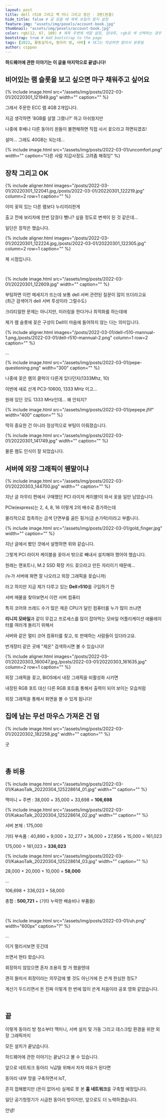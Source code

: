 ```yaml
---
layout: post
title: dell r510 그리고 맥 미니 그리고 정산 - 3편(완결)
hide_title: false # 글 읽을 때 제목 보일지 말지 설정
feature-img: "assets/img/pexels/account-book.jpg"
thumbnail: "assets/img/pexels/account-book.jpg"
color: rgb(12, 67, 109) # 제목 주변에 색깔 설정, 맘대루, rgb로 색 선택하는 경우 --> rgb(123, 123, 13)
bootstrap: true # Add bootstrap to the page
tags: [2022, 활동실직서, 동아리 방, 서버] # 태그는 작성하면 알아서 분류됨
author: ccppoo
---
```


**하드웨어에 관한 이야기는 이 글을 마지막으로 끝냅니다!**

## 비어있는 램 슬롯을 보고 싶으면 마구 채워주고 싶어요

{% include image.html src="/assets/img/posts/2022-03-01/20220301_121949.jpg" width="" caption="" %}

그래서 주문한 ECC 램 4GB 2개입니다.

지금 생각하면 '8GB를 살껄 그랬나?' 하고 아쉬웠지만

나중에 후배나 다른 동아리 원들이 불편해하면 직접 사서 꽂으라고 하면되겠죠!

설마... 그래도 40GB는 되는데...

{% include image.html src="/assets/img/posts/2022-03-01/uncomfort.png" width="" caption="다른 사람 지갑사정도 고려좀 해줘잉" %}

## 장착 그리고 OK

{% include aligner.html images="/posts/2022-03-01/20220301_122041.jpg,/posts/2022-03-01/20220301_122219.jpg" column=2 row=1 caption="" %}

이미 꽂혀 있는 다른 램보다 누리끼리한게

출고 전에 보리차에 한번 담궜다 뺐나? 싶을 정도로 변색이 된 것 같은데...

일단은 장착은 했습니다.

{% include aligner.html images="/posts/2022-03-01/20220301_122224.jpg,/posts/2022-03-01/20220301_122305.jpg" column=2 row=1 caption="" %}

제 시점입니다.

<br>

{% include image.html src="/assets/img/posts/2022-03-01/20220301_122609.jpg" width="" caption="" %}

부팅하면 이런 메세지가 뜨는데 보통 dell 서버 관련된 질문이 많이 뜨더라고요<br>
(최근 검색어가 dell 서버 투성이라 그럴수도)

크리티컬한 문제는 아니지만, 미러링을 한다거나 최적화를 하는데에

제가 램 슬롯에 꽂은 구성이 Dell이 마음에 들어하지 않는 다는 의미입니다.

{% include aligner.html images="/posts/2022-03-01/dell-r510-mannual-1.png,/posts/2022-03-01/dell-r510-mannual-2.png" column=1 row=2 caption="" %}

...

{% include image.html src="/assets/img/posts/2022-03-01/pepe-questioning.png" width="300" caption="" %}

나중에 꽂은 램의 클럭이 다른게 있다던지(1333Mhz, 10)

이번에 새로 산게 PC3-10600, 1333 MHz 이고...

원래 있던 것도 1333 MHz인데... 왜 안되지?

{% include image.html src="/assets/img/posts/2022-03-01/pepepe.jfif" width="400" caption="" %}

딱히 중요한 건 아니라 정상적으로 부팅이 이뤄졌습니다.

{% include image.html src="/assets/img/posts/2022-03-01/20220301_141749.jpg" width="" caption="" %}

물론 램도 인식이 잘 되었습니다.

## 서버에 외장 그래픽이 웬말이냐

{% include image.html src="/assets/img/posts/2022-03-01/20220303_144700.jpg" width="" caption="" %}

지난 글 마무리 편에서 구매했던 PCI 라이저 케이블!이 와서 꽂을 일만 남았습니다.

PCIe(express)는 2, 4, 8, 16 이렇게 2의 배수로 증가하는데

물리적으로 접촉하는 금색 단면부를 골든 핑거(금 손가락)이라고 부릅니다.

{% include image.html src="/assets/img/posts/2022-03-01/gold_finger.jpg" width="" caption="" %}

지난 글에서 봤던 것에서 설명하면 위와 같습니다.

그렇게 PCI 라이저 케이블을 꽂아서 밖으로 빼내서 설치해야 했어야 했습니다.

원래는 랜포트나, M.2 SSD 확장 카드 꽂으라고 만든 자리이기 때문에...

(누가 서버에 화면 잘 나오라고 외장 그래픽을 꽂습니까)

라고 하지만 지금 제가 다루고 있는 **Dell r510**를 구입하기 전

서버 매물을 찾아보면서 이런 서버 컴퓨터

특히 코어와 쓰레드 수가 많은 제온 CPU가 달린 컴퓨터를 누가 많이 쓰냐면

**리니지 모바일**과 같이 무겁고 프로세스를 많이 잡아먹는 모바일 어플리케이션 애뮬레이터를 여러개 돌리기 위해서

서버와 같은 멀티 코어 컴퓨터를 찾고, 또 판매하는 사람들이 있더라고요.

번개장터 같은 곳에 "제온" 검색하시면 볼 수 있습니다!

{% include aligner.html images="/posts/2022-03-01/20220303_160047.jpg,/posts/2022-03-01/20220303_161635.jpg" column=2 row=1 caption="" %}

외장 그래픽을 꽂고, BIOS에서 내장 그래픽을 비활성화 시키면

내장된 RGB 포트 대신 다른 RGB 포트를 통해서 출력이 되어 보이는 모습처럼

외장 그래픽을 통해서 화면을 볼 수 있게 됩니다!

## 집에 남는 무선 마우스 가져온 건 덤

{% include image.html src="/assets/img/posts/2022-03-01/20220302_182258.jpg" width="" caption="" %}

굿

<br>

## 총 비용

{% include image.html src="/assets/img/posts/2022-03-01/KakaoTalk_20220304_125228614_01.jpg" width="" caption="" %}

맥미니 + 주변 : 38,000 + 35,000 + 33,698 = **106,698**

{% include image.html src="/assets/img/posts/2022-03-01/KakaoTalk_20220304_125228614_02.jpg" width="" caption="" %}

서버 본체 : 175,000

기타 부속품 : 40,890 + 9,000 + 32,277 + 36,000 + 27,856 + 15,000 = 161,023

175,000 + 161,023 = **336,023**

{% include image.html src="/assets/img/posts/2022-03-01/KakaoTalk_20220304_125228614_03.jpg" width="" caption="" %}

28,000 + 20,000 + 10,000 = **58,000**

...

106,698 + 336,023 + 58,000

총합 : **500,721** + (기타 누락한 배송비나 부품들)

<br>

{% include image.html src="/assets/img/posts/2022-03-01/uh.png" width="600px" caption="?" %}

...

이거 멀리서보면 웃긴데

쓰면서 현타 왔습니다.

회장하지 않았으면 혼자 조용히 할 거 했을텐데

괜히 들떠서 회장이라는 의무감에 별 것도 아닌거에 돈 쓴게 한심한 정도?

계산기 두드리면서 돈 진짜 이렇게 한 번에 많이 쓴게 처음이라 공포 영화 같았습니다.

<br>

## 끝

이렇게 동아리 방 청소부터 맥미니, 서버 설치 및 가동 그리고 데스크탑 환경을 위한 외장 그래픽까지

모든 설치가 끝났습니다.

하드웨어에 관한 이야기는 끝났다고 볼 수 있습니다.

앞으로 네트워크 동아리 *닉값*을 위해서 차차 여유가 된다면

동아리 내부 망을 구축하면서 IoT,

흔히 접해봤지만 <al>(돈이 없어서)</al> 실제로 못 본 **홈 네트워크**를 구축할 예정입니다.

일단 공기청정기가 시급한 동아리 방이지만, 앞으로도 더 노력하겠습니다.

안녕!
